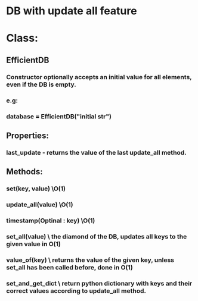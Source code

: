# DB with update all feature

# Class: 
## EfficientDB
### Constructor optionally accepts an initial value for all elements, even if the DB is empty.
### e.g:
### database = EfficientDB("initial str")

## Properties:
### last_update - returns the value of the last update_all method.

## Methods: 
### set(key, value) \\O(1)
### update_all(value) \\O(1)
### timestamp(Optinal : key) \\O(1)
### set_all(value) \\ the diamond of the DB, updates all keys to the given value in O(1)
### value_of(key) \\ returns the value of the given key, unless set_all has been called before, done in O(1)
### set_and_get_dict \\ return python dictionary with keys and their correct values according to update_all method. 

